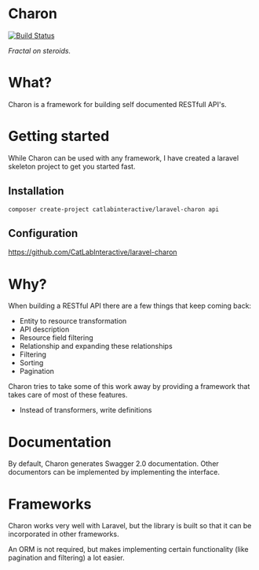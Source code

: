# Charon
[![Build Status](https://travis-ci.org/CatLabInteractive/charon.svg?branch=master)](https://travis-ci.org/CatLabInteractive/charon)

*Fractal on steroids.*

What?
=====
Charon is a framework for building self documented RESTfull API's.

Getting started
===============
While Charon can be used with any framework, I have created a laravel
skeleton project to get you started fast.

Installation
------------
`composer create-project catlabinteractive/laravel-charon api`

Configuration
-------------
https://github.com/CatLabInteractive/laravel-charon

Why?
====
When building a RESTful API there are a few things that keep coming back:
* Entity to resource transformation
* API description
* Resource field filtering
* Relationship and expanding these relationships
* Filtering
* Sorting
* Pagination

Charon tries to take some of this work away by providing a 
framework that takes care of most of these features.
* Instead of transformers, write definitions

Documentation
=============
By default, Charon generates Swagger 2.0 documentation. Other 
documentors can be implemented by implementing the interface.

Frameworks
==========
Charon works very well with Laravel, but the library is built
so that it can be incorporated in other frameworks.

An ORM is not required, but makes implementing certain functionality
(like pagination and filtering) a lot easier.